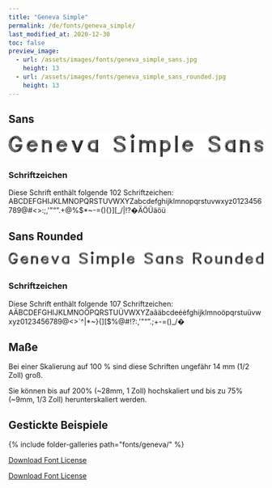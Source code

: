 ```yaml
---
title: "Geneva Simple"
permalink: /de/fonts/geneva_simple/
last_modified_at: 2020-12-30
toc: false
preview_image:
  - url: /assets/images/fonts/geneva_simple_sans.jpg
    height: 13
  - url: /assets/images/fonts/geneva_simple_sans_rounded.jpg
    height: 13
---
```


## Sans

![Geneva Simple Sans](/assets/images/fonts/geneva_simple_sans.jpg)





### Schriftzeichen

Diese Schrift enthält folgende 102 Schriftzeichen:
ABCDEFGHIJKLMNOPQRSTUVWXYZabcdefghijklmnopqrstuvwxyz0123456789@#<>:;,'"“”.+@%$*~-=(){}][_/\|!?�ÄÖÜäöü

## Sans Rounded

![Geneva Simple Sans](/assets/images/fonts/geneva_simple_sans_rounded.jpg)


### Schriftzeichen

Diese Schrift enthält folgende 107 Schriftzeichen:
AÄBCDEFGHIJKLMNOÖPQRSTUÜVWXYZaâäbcdeéèfghijklmnoöpqrstuüvwxyz0123456789@<>`^|\*~}{][$%@#!?:,'"“”.;+-=()_/�


## Maße

Bei einer Skalierung auf 100 % sind diese Schriften ungefähr 14 mm (1/2 Zoll) groß.

Sie können bis auf 200% (~28mm, 1 Zoll) hochskaliert und bis zu 75% (~9mm, 1/3 Zoll) herunterskaliert werden.

## Gestickte Beispiele

{% include folder-galleries path="fonts/geneva/" %}


[Download Font License](https://github.com/inkstitch/inkstitch/tree/main/fonts/geneva_simple/LICENSE)

[Download Font License](https://github.com/inkstitch/inkstitch/tree/main/fonts/geneva_rounded/LICENSE)
